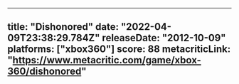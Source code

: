 
---
title: "Dishonored"
date: "2022-04-09T23:38:29.784Z"
releaseDate: "2012-10-09"
platforms: ["xbox360"]
score: 88
metacriticLink: "https://www.metacritic.com/game/xbox-360/dishonored"
---
